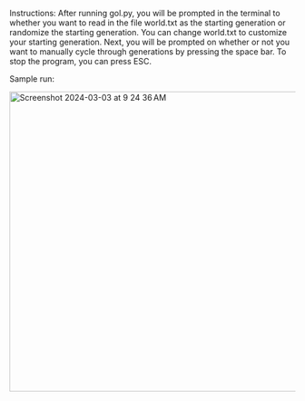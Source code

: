 Instructions:
After running gol.py, you will be prompted in the terminal to whether you want to read in the file world.txt as the starting generation or randomize the starting generation. You can change world.txt to customize your starting generation. Next, you will be prompted on whether or not you want to manually cycle through generations by pressing the space bar. To stop the program, you can press ESC.

Sample run:

<img width="529" alt="Screenshot 2024-03-03 at 9 24 36 AM" src="https://github.com/Willamette-University-SCIS/cs152-assignments-repo-mcnoren/assets/107282235/27f21a6b-871f-40bd-aaec-d152216fde73">

